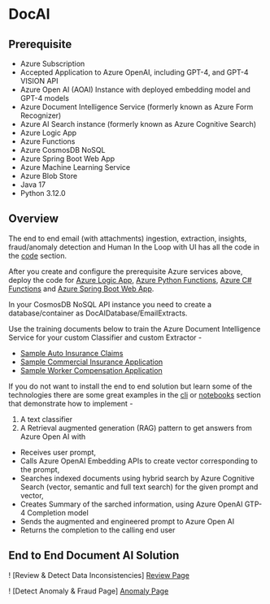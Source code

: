 # DocAI

## Prerequisite
- Azure Subscription
- Accepted Application to Azure OpenAI, including GPT-4, and GPT-4 VISION API
- Azure Open AI (AOAI) Instance with deployed embedding model and GPT-4 models
- Azure Document Intelligence Service (formerly known as Azure Form Recognizer)
- Azure AI Search instance (formerly known as Azure Cognitive Search)
- Azure Logic App
- Azure Functions
- Azure CosmosDB NoSQL
- Azure Spring Boot Web App
- Azure Machine Learning Service
- Azure Blob Store
- Java 17
- Python 3.12.0

## Overview

The end to end email (with attachments) ingestion, extraction, insights, fraud/anomaly detection and Human In the Loop with UI has all the code in the [code](code) section. 

After you create and configure the prerequisite Azure services above, deploy the code for [Azure Logic App](code/logic-apps), [Azure Python Functions](code/python/functions), [Azure C# Functions](code/dotnet) and [Azure Spring Boot Web App](code/web-apps).

In your CosmosDB NoSQL API instance you need to create a database/container as DocAIDatabase/EmailExtracts.

Use the training documents below to train the Azure Document Intelligence Service for your custom Classifier and custom Extractor -

- [Sample Auto Insurance Claims](data/sample-claims-docs/training)
- [Sample Commercial Insurance Application](data/sample-commercial-insurance-docs/training)
- [Sample Worker Compensation Application](data/sample-worker-compensation-docs/training)


If you do not want to install the end to end solution but learn some of the technologies there are some great examples in the [cli](code/python/cli) or [notebooks](code/python/notebooks) section that demonstrate how to implement - 

1. A text classifier
2. A Retrieval augmented generation (RAG) pattern to get answers from Azure Open AI with 

- Receives user prompt,
- Calls Azure OpenAI Embedding APIs to create vector corresponding to the prompt,
- Searches indexed documents using hybrid search by Azure Cognitive Search (vector, semantic and full text search) for the given prompt and vector,
- Creates Summary of the sarched information, using Azure OpenAI GTP-4 Completion model
- Sends the augmented and engineered prompt to Azure Open AI
- Returns the completion to the calling end user

## End to End Document AI Solution

! [Review & Detect Data Inconsistencies] [Review Page]

! [Detect Anomaly & Fraud Page] [Anomaly Page]

[Review Page]: <https://github.com/tirtho/DocAI/blob/main/detect-fix-ui.jpg>
[Anomaly Page]: <https://github.com/tirtho/DocAI/blob/main/detect-anomaly-ui.jpg>
